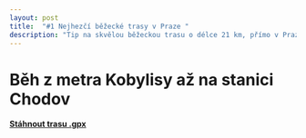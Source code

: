 ```yaml
---
layout: post
title:  "#1 Nejhezčí běžecké trasy v Praze "
description: "Tip na skvělou běžeckou trasu o délce 21 km, přímo v Praze a přitom mezi stromy."
---
```


# Běh z metra Kobylisy až na stanici Chodov


<div class="strava-embed-placeholder" data-embed-type="route" data-embed-id="3123301056791170492" data-full-width="true"></div><script src="https://strava-embeds.com/embed.js"></script>

**[Stáhnout trasu .gpx](/shared/gpx/prague-run1.gpx)**


